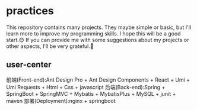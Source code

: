 # practices
This repository contains many projects. They maybe simple or basic, but I'll learn more to improve my programming skills. I hope this will be a good start.😊
If you can provide me with some suggestions about my projects or other aspects, I'll be very grateful.🙇‍

## user-center
前端(Front-end):Ant Design Pro + Ant Design Components + React + Umi + Umi Requests + Html + Css + javascript
后端(Back-end):Spring + SpringBoot + SpringMVC + Mybatis + MybatisPlus + MySQL + junit + maven
部署(Deployment):nginx + springboot
